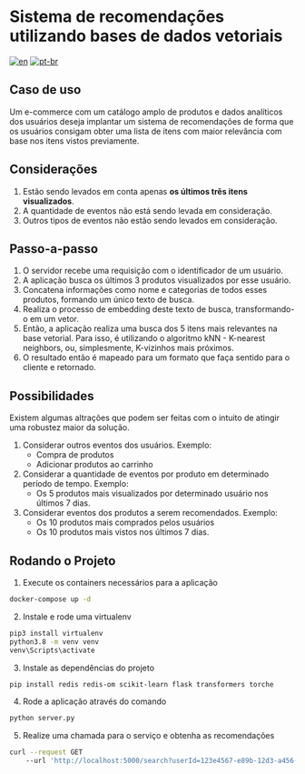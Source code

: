 # Sistema de recomendações utilizando bases de dados vetoriais

[![en](https://img.shields.io/badge/lang-en-red.svg)](../README.md) [![pt-br](https://img.shields.io/badge/lang-pt--br-green.svg)](README.pt-br.md)

## Caso de uso

Um e-commerce com um catálogo amplo de produtos e dados analíticos dos usuários deseja implantar um sistema de recomendações de forma que os usuários consigam obter uma lista de itens com maior relevância com base nos itens vistos previamente.

## Considerações

1. Estão sendo levados em conta apenas **os últimos três itens visualizados**.
2. A quantidade de eventos não está sendo levada em consideração.
3. Outros tipos de eventos não estão sendo levados em consideração.

## Passo-a-passo

1. O servidor recebe uma requisição com o identificador de um usuário.
2. A aplicação busca os últimos 3 produtos visualizados por esse usuário.
3. Concatena informações como nome e categorias de todos esses produtos, formando um único texto de busca.
4. Realiza o processo de embedding deste texto de busca, transformando-o em um vetor.
5. Então, a aplicação realiza uma busca dos 5 itens mais relevantes na base vetorial. Para isso, é utilizando o algoritmo kNN - K-nearest neighbors, ou, simplesmente, K-vizinhos mais próximos.
6. O resultado então é mapeado para um formato que faça sentido para o cliente e retornado.

## Possibilidades

Existem algumas altrações que podem ser feitas com o intuito de atingir uma robustez maior da solução.

1. Considerar outros eventos dos usuários. Exemplo:
    - Compra de produtos
    - Adicionar produtos ao carrinho
2. Considerar a quantidade de eventos por produto em determinado período de tempo. Exemplo:
    - Os 5 produtos mais visualizados por determinado usuário nos últimos 7 dias.
3. Considerar eventos dos produtos a serem recomendados. Exemplo:
    - Os 10 produtos mais comprados pelos usuários
    - Os 10 produtos mais vistos nos últimos 7 dias.

## Rodando o Projeto

1. Execute os containers necessários para a aplicação

```bash
docker-compose up -d
```

2. Instale e rode uma virtualenv

```bash
pip3 install virtualenv
python3.8 -m venv venv
venv\Scripts\activate
```

3. Instale as dependências do projeto

```bash
pip install redis redis-om scikit-learn flask transformers torche
```

4. Rode a aplicação através do comando

```bash
python server.py
```

5. Realize uma chamada para o serviço e obtenha as recomendações

```bash
curl --request GET
    --url 'http://localhost:5000/search?userId=123e4567-e89b-12d3-a456-426614174007'
```
